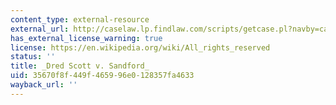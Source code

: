 ```yaml
---
content_type: external-resource
external_url: http://caselaw.lp.findlaw.com/scripts/getcase.pl?navby=case&court=us&vol=60&page=393
has_external_license_warning: true
license: https://en.wikipedia.org/wiki/All_rights_reserved
status: ''
title: _Dred Scott v. Sandford_
uid: 35670f8f-449f-4659-96e0-128357fa4633
wayback_url: ''
---
```

